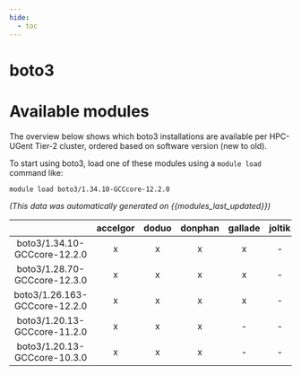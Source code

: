 ```yaml
---
hide:
  - toc
---
```


boto3
=====

# Available modules


The overview below shows which boto3 installations are available per HPC-UGent Tier-2 cluster, ordered based on software version (new to old).

To start using boto3, load one of these modules using a `module load` command like:

```shell
module load boto3/1.34.10-GCCcore-12.2.0
```

*(This data was automatically generated on {{modules_last_updated}})*  

| |accelgor|doduo|donphan|gallade|joltik|shinx|skitty|
| :---: | :---: | :---: | :---: | :---: | :---: | :---: | :---: |
|boto3/1.34.10-GCCcore-12.2.0|x|x|x|x|-|-|-|
|boto3/1.28.70-GCCcore-12.3.0|x|x|x|x|-|x|x|
|boto3/1.26.163-GCCcore-12.2.0|x|x|x|x|-|-|-|
|boto3/1.20.13-GCCcore-11.2.0|x|x|x|-|-|-|-|
|boto3/1.20.13-GCCcore-10.3.0|x|x|x|-|-|-|-|
